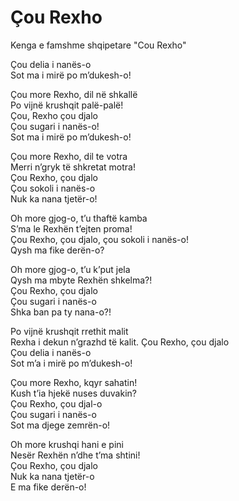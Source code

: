 # Çou Rexho

Kenga e famshme shqipetare "Cou Rexho"

Çou delia i nanës-o  
Sot ma i mirë po m’dukesh-o!  

Çou more Rexho, dil në shkallë  
Po vijnë krushqit palë-palë!  
Çou, Rexho çou djalo  
Çou sugari i nanës-o!  
Sot ma i mirë po m’dukesh-o!  

Çou more Rexho, dil te votra  
Merri n’gryk të shkretat motra!  
Çou Rexho, çou djalo  
Çou sokoli i nanës-o  
Nuk ka nana tjetër-o!  

Oh more gjog-o, t’u thaftë kamba  
S’ma le Rexhën t’ejten proma!  
Çou Rexho, çou djalo, çou sokoli i nanës-o!  
Qysh ma fike derën-o?  

Oh more gjog-o, t’u k’put jela  
Qysh ma mbyte Rexhën shkelma?!  
Çou Rexho, çou djalo  
Çou sugari i nanës-o  
Shka ban pa ty nana-o?!  

Po vijnë krushqit rrethit malit  
Rexha i dekun n’grazhd të kalit.
Çou Rexho, çou djalo  
Çou delia i nanës-o  
Sot m’a i mirë po m’dukesh-o!   

Çou more Rexho, kqyr sahatin!  
Kush t’ia hjekë nuses duvakin?  
Çou Rexho, çou djal-o  
Çou sugari i nanës-o   
Sot ma djege zemrën-o!    

Oh more krushqi hani e pini  
Nesër Rexhën n’dhe t’ma shtini!  
Çou Rexho, çou djalo  
Nuk ka nana tjetër-o  
E ma fike derën-o!  
